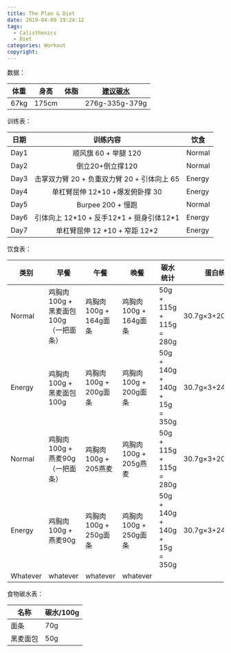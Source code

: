 ```yaml
---
title: The Plan & Diet
date: 2019-04-09 19:24:12
tags:
  - Calisthenics
  - Diet
categories: Workout
copyright:
---
```


数据：

| 体重 | 身高  | 体脂 | [建议碳水](https://www.calculator.net/carbohydrate-calculator.html)  |
| ---- | ----- | ---- | --------- |
| 67kg | 175cm |      | 276g-335g-379g |

训练表：

| 日期 |                   训练内容                   | 饮食   |
| ---- |:--------------------------------------------:| ------ |
| Day1 |             顺风旗 60 + 举腿 120             | Normal |
| Day2 |               倒立20+倒立撑120               | Normal |
| Day3 | 击掌双力臂 20 + 负重双力臂 20 +  引体向上 65 | Energy |
| Day4 |       单杠臂屈伸 12\*10 +爆发俯卧撑 30       | Energy |
| Day5 |              Burpee 200 + 慢跑               | Normal |
| Day6 | 引体向上 12\*10 + 反手12\*1 + 挺身引体12\*1  | Energy |
| Day7 |       单杠臂屈伸 12 \*10 + 窄距 12\*2        | Energy |

饮食表：

| 类别   | 早餐       | 午餐       | 晚餐       | 碳水统计 | 蛋白统计 |
| ------ | ---------- | ---------- | ---------- | -------- | -------- |
| Normal | 鸡胸肉100g + 黑麦面包100g（一把面条）| 鸡胸肉100g + 164g面条| 鸡胸肉100g + 164g面条 | 50g + 115g + 115g = 280g          |  30.7g×3+20g=112.1        |
| Energy | 鸡胸肉100g + 黑麦面包100g | 鸡胸肉100g + 200g面条| 鸡胸肉100g + 200g面条 | 50g + 140g + 140g + 15g = 350g     |   30.7g×3+24g=116.1       |
| Normal | 鸡胸肉100g + 燕麦90g（一把面条）| 鸡胸肉100g + 205燕麦| 鸡胸肉100g + 205g燕麦 | 50g + 115g + 115g = 280g          |  30.7g×3+20g=112.1        |
| Energy | 鸡胸肉100g + 燕麦90g | 鸡胸肉100g + 250g面条| 鸡胸肉100g + 250g面条 | 50g + 140g + 140g + 15g = 350g     |   30.7g×3+24g=116.1       |
|  Whatever |    whatever   |   whatever         |  whatever          |          |          |

食物碳水表：

| 名称 | 碳水/100g |
| ---- | --------- |
| 面条|70g|
| 黑麦面包| 50g|
